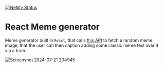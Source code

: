 [![Netlify Status](https://api.netlify.com/api/v1/badges/43afed9e-dece-458c-9b1d-5e7559a48e49/deploy-status)](https://app.netlify.com/sites/lets-meme/deploys)
# React Meme generator

Meme generator built in `React`, that calls [this API](https://api.imgflip.com/get_memes) to fetch a random meme image, that the user can then caption adding some classic meme text over it via a form.

![Screenshot 2024-07-21 204945](https://github.com/user-attachments/assets/1c0d9616-6723-4b61-8035-eafe2152182a)
